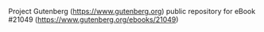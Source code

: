 Project Gutenberg (https://www.gutenberg.org) public repository for eBook #21049 (https://www.gutenberg.org/ebooks/21049)

